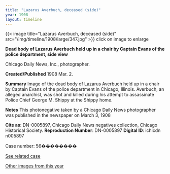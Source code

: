 ```yaml
---
title: "Lazarus Averbuch, deceased (side)"
year: 1908
layout: timeline
---
```


{{< image title="Lazarus Averbuch, deceased (side)" src="/img/timeline/1908/large/347.jpg" >}}
click on image to enlarge

__**Dead body of Lazarus Averbuch held up in a chair by Captain Evans of the police department, side view**__

Chicago Daily News, Inc., photographer.

**Created/Published**
1908 Mar. 2.

**Summary**
Image of the dead body of Lazarus Averbuch held up in a chair by Captain Evans of the police department in Chicago, Illinois. Averbuch, an alleged anarchist, was shot and killed during his attempt to assassinate Police Chief George M. Shippy at the Shippy home.

**Notes**
This photonegative taken by a Chicago Daily News photographer was published in the newspaper on March 3, 1908

__Cite as__: DN-0005897, Chicago Daily News negatives collection, Chicago Historical Society.
__Reproduction Number__: DN-0005897
__Digital ID__: ichicdn n005897

Case number: 56��������

[See related case](/database/55/) 

[Other images from this year](/historical/timeline/1908)
